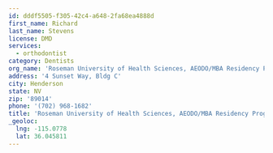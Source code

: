 ```yaml
---
id: dddf5505-f305-42c4-a648-2fa68ea4888d
first_name: Richard
last_name: Stevens
license: DMD
services:
  - orthodontist
category: Dentists
org_name: 'Roseman University of Health Sciences, AEODO/MBA Residency Program'
address: '4 Sunset Way, Bldg C'
city: Henderson
state: NV
zip: '89014'
phone: '(702) 968-1682'
title: 'Roseman University of Health Sciences, AEODO/MBA Residency Program'
_geoloc:
  lng: -115.0778
  lat: 36.045811
---
```

